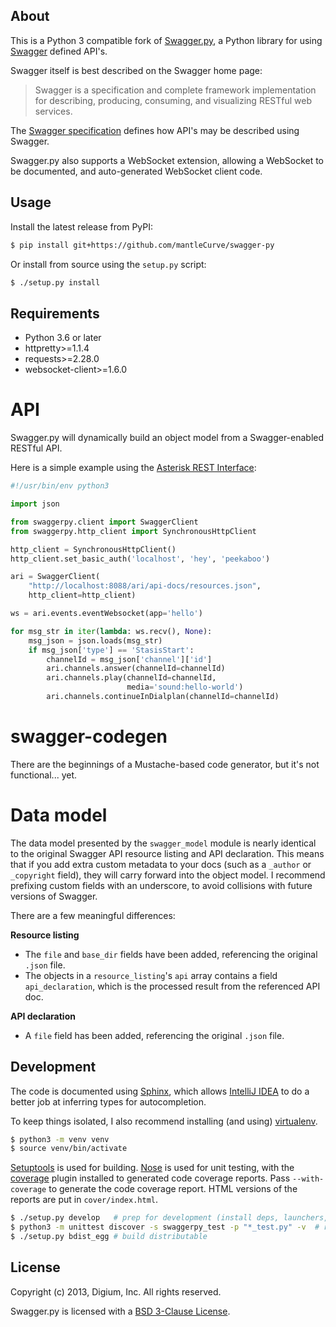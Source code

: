 About
-----

This is a Python 3 compatible fork of [Swagger.py](https://github.com/digium/swagger-py), a Python library for using
[Swagger](https://developers.helloreverb.com/swagger/) defined API's.

Swagger itself is best described on the Swagger home page:

> Swagger is a specification and complete framework implementation for
> describing, producing, consuming, and visualizing RESTful web
> services.

The [Swagger specification](https://github.com/wordnik/swagger-core/wiki) defines
how API's may be described using Swagger.

Swagger.py also supports a WebSocket extension, allowing a WebSocket to
be documented, and auto-generated WebSocket client code.

Usage
-----

Install the latest release from PyPI:

```bash
$ pip install git+https://github.com/mantleCurve/swagger-py
```

Or install from source using the `setup.py` script:

```bash
$ ./setup.py install
```

Requirements
-----------

- Python 3.6 or later
- httpretty>=1.1.4
- requests>=2.28.0
- websocket-client>=1.6.0

API
===

Swagger.py will dynamically build an object model from a Swagger-enabled
RESTful API.

Here is a simple example using the [Asterisk REST Interface](https://wiki.asterisk.org/wiki/display/AST/Asterisk+12+ARI):

```python
#!/usr/bin/env python3

import json

from swaggerpy.client import SwaggerClient
from swaggerpy.http_client import SynchronousHttpClient

http_client = SynchronousHttpClient()
http_client.set_basic_auth('localhost', 'hey', 'peekaboo')

ari = SwaggerClient(
    "http://localhost:8088/ari/api-docs/resources.json",
    http_client=http_client)

ws = ari.events.eventWebsocket(app='hello')

for msg_str in iter(lambda: ws.recv(), None):
    msg_json = json.loads(msg_str)
    if msg_json['type'] == 'StasisStart':
        channelId = msg_json['channel']['id']
        ari.channels.answer(channelId=channelId)
        ari.channels.play(channelId=channelId,
                          media='sound:hello-world')
        ari.channels.continueInDialplan(channelId=channelId)
```

swagger-codegen
===============

There are the beginnings of a Mustache-based code generator, but it's
not functional... yet.

Data model
==========

The data model presented by the `swagger_model` module is nearly
identical to the original Swagger API resource listing and API
declaration. This means that if you add extra custom metadata to your
docs (such as a `_author` or `_copyright` field), they will carry
forward into the object model. I recommend prefixing custom fields with
an underscore, to avoid collisions with future versions of Swagger.

There are a few meaningful differences:

**Resource listing**
- The `file` and `base_dir` fields have been added, referencing the
  original `.json` file.
- The objects in a `resource_listing`'s `api` array contains a
  field `api_declaration`, which is the processed result from the
  referenced API doc.

**API declaration**
- A `file` field has been added, referencing the original `.json`
  file.

Development
-----------

The code is documented using [Sphinx](http://sphinx-doc.org/), which
allows [IntelliJ IDEA](http://confluence.jetbrains.net/display/PYH/) to do a better job at inferring types for autocompletion.

To keep things isolated, I also recommend installing (and using)
[virtualenv](http://www.virtualenv.org/).

```bash
$ python3 -m venv venv
$ source venv/bin/activate
```

[Setuptools](http://pypi.python.org/pypi/setuptools) is used for
building. [Nose](http://nose.readthedocs.org/en/latest/) is used
for unit testing, with the [coverage](http://nedbatchelder.com/code/coverage/) plugin installed to
generated code coverage reports. Pass `--with-coverage` to generate
the code coverage report. HTML versions of the reports are put in
`cover/index.html`.

```bash
$ ./setup.py develop   # prep for development (install deps, launchers, etc.)
$ python3 -m unittest discover -s swaggerpy_test -p "*_test.py" -v  # run unit tests
$ ./setup.py bdist_egg # build distributable
```

License
-------

Copyright (c) 2013, Digium, Inc. All rights reserved.

Swagger.py is licensed with a [BSD 3-Clause License](http://opensource.org/licenses/BSD-3-Clause).
